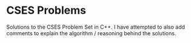 # CSES Problems

Solutions to the CSES Problem Set in C++. I have attempted to also add comments to explain the algorithm / reasoning behind the solutions.
